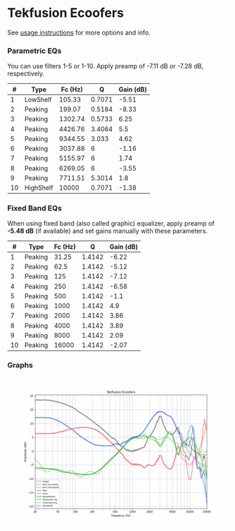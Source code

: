 # Tekfusion Ecoofers
See [usage instructions](https://github.com/jaakkopasanen/AutoEq#usage) for more options and info.

### Parametric EQs
You can use filters 1-5 or 1-10. Apply preamp of -7.11 dB or -7.28 dB, respectively.

|   # | Type      |   Fc (Hz) |      Q |   Gain (dB) |
|-----|-----------|-----------|--------|-------------|
|   1 | LowShelf  |    105.33 | 0.7071 |       -5.51 |
|   2 | Peaking   |    199.07 | 0.5184 |       -8.33 |
|   3 | Peaking   |   1302.74 | 0.5733 |        6.25 |
|   4 | Peaking   |   4426.76 | 3.4064 |        5.5  |
|   5 | Peaking   |   9344.55 | 3.033  |        4.62 |
|   6 | Peaking   |   3037.88 | 6      |       -1.16 |
|   7 | Peaking   |   5155.97 | 6      |        1.74 |
|   8 | Peaking   |   6269.05 | 6      |       -3.55 |
|   9 | Peaking   |   7711.51 | 5.3014 |        1.8  |
|  10 | HighShelf |  10000    | 0.7071 |       -1.38 |

### Fixed Band EQs
When using fixed band (also called graphic) equalizer, apply preamp of **-5.48 dB** (if available) and set gains manually with these parameters.

|   # | Type    |   Fc (Hz) |      Q |   Gain (dB) |
|-----|---------|-----------|--------|-------------|
|   1 | Peaking |     31.25 | 1.4142 |       -6.22 |
|   2 | Peaking |     62.5  | 1.4142 |       -5.12 |
|   3 | Peaking |    125    | 1.4142 |       -7.12 |
|   4 | Peaking |    250    | 1.4142 |       -6.58 |
|   5 | Peaking |    500    | 1.4142 |       -1.1  |
|   6 | Peaking |   1000    | 1.4142 |        4.9  |
|   7 | Peaking |   2000    | 1.4142 |        3.86 |
|   8 | Peaking |   4000    | 1.4142 |        3.89 |
|   9 | Peaking |   8000    | 1.4142 |        2.09 |
|  10 | Peaking |  16000    | 1.4142 |       -2.07 |

### Graphs
![](./Tekfusion%20Ecoofers.png)
